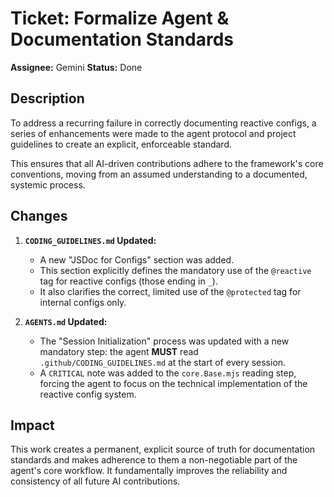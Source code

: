 # Ticket: Formalize Agent & Documentation Standards

**Assignee:** Gemini
**Status:** Done

## Description

To address a recurring failure in correctly documenting reactive configs, a series of enhancements were made to the agent protocol and project guidelines to create an explicit, enforceable standard.

This ensures that all AI-driven contributions adhere to the framework's core conventions, moving from an assumed understanding to a documented, systemic process.

## Changes

1.  **`CODING_GUIDELINES.md` Updated:**
    -   A new "JSDoc for Configs" section was added.
    -   This section explicitly defines the mandatory use of the `@reactive` tag for reactive configs (those ending in `_`).
    -   It also clarifies the correct, limited use of the `@protected` tag for internal configs only.

2.  **`AGENTS.md` Updated:**
    -   The "Session Initialization" process was updated with a new mandatory step: the agent **MUST** read `.github/CODING_GUIDELINES.md` at the start of every session.
    -   A `CRITICAL` note was added to the `core.Base.mjs` reading step, forcing the agent to focus on the technical implementation of the reactive config system.

## Impact

This work creates a permanent, explicit source of truth for documentation standards and makes adherence to them a non-negotiable part of the agent's core workflow. It fundamentally improves the reliability and consistency of all future AI contributions.